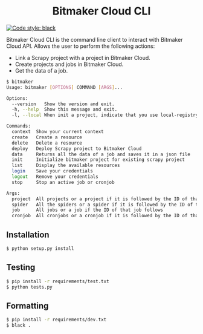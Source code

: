 <h1 align="center"> Bitmaker Cloud CLI </h1>

[![Code style: black](https://img.shields.io/badge/code%20style-black-000000.svg)](https://github.com/psf/black)

Bitmaker Cloud CLI is the command line client to interact with Bitmaker Cloud API. Allows the user to perform the following actions:
- Link a Scrapy project with a project in Bitmaker Cloud.
- Create projects and jobs in Bitmaker Cloud.
- Get the data of a job.

```bash
$ bitmaker
Usage: bitmaker [OPTIONS] COMMAND [ARGS]...

Options:
  --version   Show the version and exit.
  -h, --help  Show this message and exit.
  -l, --local When init a project, indicate that you use local-registry       

Commands:
  context  Show your current context
  create   Create a resource
  delete   Delete a resource
  deploy   Deploy Scrapy project to Bitmaker Cloud
  data     Returns all the data of a job and saves it in a json file
  init     Initialize bitmaker project for existing scrapy project
  list     Display the available resources
  login    Save your credentials
  logout   Remove your credentials
  stop     Stop an active job or cronjob

Args:
  project  All projects or a project if it is followed by the ID of that project
  spider   All the spiders or a spider if it is followed by the ID of that spider
  job      All jobs or a job if the ID of that job follows
  cronjob  All cronjobs or a cronjob if it is followed by the ID of that cronjob 
```

## Installation

```bash
$ python setup.py install
```

## Testing

```bash
$ pip install -r requirements/test.txt
$ python tests.py
```

## Formatting 

```bash
$ pip install -r requirements/dev.txt
$ black .
```
